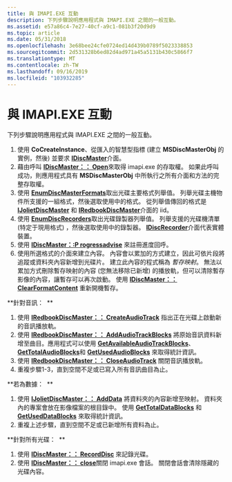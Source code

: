 ```yaml
---
title: 與 IMAPI.EXE 互動
description: 下列步驟說明應用程式與 IMAPI.EXE 之間的一般互動。
ms.assetid: e57a86c4-7e27-40cf-a9c1-081b3f20d9d9
ms.topic: article
ms.date: 05/31/2018
ms.openlocfilehash: 3e68bee24cfe0724ed14d439b0789f5023338853
ms.sourcegitcommit: 2d531328b6ed82d4ad971a45a5131b430c5866f7
ms.translationtype: MT
ms.contentlocale: zh-TW
ms.lasthandoff: 09/16/2019
ms.locfileid: "103932285"
---
```

# <a name="interacting-with-imapi"></a>與 IMAPI.EXE 互動

下列步驟說明應用程式與 IMAPI.EXE 之間的一般互動。

1.  使用 **CoCreateInstance**、從匯入的智慧型指標 (建立 **MSDiscMasterObj** 的實例，然後) 並要求 [**IDiscMaster**](/windows/desktop/api/Imapi/nn-imapi-idiscmaster)介面。
2.  藉由呼叫 [**IDiscMaster：： Open**](/windows/desktop/api/Imapi/nf-imapi-idiscmaster-open)來取得 imapi.exe 的存取權。 如果此呼叫成功，則應用程式具有 **MSDiscMasterObj** 中所執行之所有介面和方法的完整存取權。
3.  使用 [**EnumDiscMasterFormats**](/windows/desktop/api/Imapi/nf-imapi-idiscmaster-enumdiscmasterformats)取出光碟主要格式列舉值。 列舉光碟主機物件所支援的一組格式，然後選取使用中的格式。 從列舉值傳回的格式是 [**IJolietDiscMaster**](/windows/desktop/api/Imapi/nn-imapi-ijolietdiscmaster) 和 [**IRedbookDiscMaster**](/windows/desktop/api/Imapi/nn-imapi-iredbookdiscmaster)介面的 iid。
4.  使用 [**EnumDiscRecorders**](/windows/desktop/api/Imapi/nf-imapi-idiscmaster-enumdiscrecorders)取出光碟錄製器列舉值。 列舉支援的光碟機清單 (特定于現用格式) ，然後選取使用中的錄製器。 [**IDiscRecorder**](/windows/desktop/api/Imapi/nn-imapi-idiscrecorder)介面代表實體裝置。
5.  使用 [**IDiscMaster：:P rogressadvise**](/windows/desktop/api/Imapi/nf-imapi-idiscmaster-progressadvise) 來註冊進度回呼。
6.  使用所選格式的介面來建立內容。 內容會以累加的方式建立，因此可依片段將追蹤或資料夾內容新增到光碟片。 建立此內容的程式稱為 *暫存映射*。 無法以累加方式刪除暫存映射的內容 (您無法移除已新增) 的播放軌，但可以清除暫存影像的內容，讓暫存可以再次啟動。 使用 [**IDiscMaster：： ClearFormatContent**](/windows/desktop/api/Imapi/nf-imapi-idiscmaster-clearformatcontent) 重新開機暫存。

**針對音訊：  **

1.  使用 [**IRedbookDiscMaster：： CreateAudioTrack**](/windows/desktop/api/Imapi/nf-imapi-iredbookdiscmaster-createaudiotrack) 指出正在光碟上啟動新的音訊播放軌。
2.  使用 [**IRedbookDiscMaster：： AddAudioTrackBlocks**](/windows/desktop/api/Imapi/nf-imapi-iredbookdiscmaster-addaudiotrackblocks) 將原始音訊資料新增至曲目。應用程式可以使用 [**GetAvailableAudioTrackBlocks**](/windows/desktop/api/Imapi/nf-imapi-iredbookdiscmaster-getavailableaudiotrackblocks)、 [**GetTotalAudioBlocks**](/windows/desktop/api/Imapi/nf-imapi-iredbookdiscmaster-gettotalaudioblocks)和 [**GetUsedAudioBlocks**](/windows/desktop/api/Imapi/nf-imapi-iredbookdiscmaster-getusedaudioblocks) 來取得統計資訊。
3.  使用 [**IRedbookDiscMaster：： CloseAudioTrack**](/windows/desktop/api/Imapi/nf-imapi-iredbookdiscmaster-closeaudiotrack) 關閉音訊播放軌。
4.  重複步驟1-3，直到空間不足或已寫入所有音訊曲目為止。

**若為數據：  **

1.  使用 [**IJolietDiscMaster：： AddData**](/windows/desktop/api/Imapi/nf-imapi-ijolietdiscmaster-adddata) 將資料夾的內容新增至映射。 資料夾內的專案會放在影像檔案的根目錄中。 使用 [**GetTotalDataBlocks**](/windows/desktop/api/Imapi/nf-imapi-ijolietdiscmaster-gettotaldatablocks) 和 [**GetUsedDataBlocks**](/windows/desktop/api/Imapi/nf-imapi-ijolietdiscmaster-getuseddatablocks) 來取得統計資訊。
2.  重複上述步驟，直到空間不足或已新增所有資料為止。

**針對所有光碟：  **

1.  使用 [**IDiscMaster：： RecordDisc**](/windows/desktop/api/Imapi/nf-imapi-idiscmaster-recorddisc) 來記錄光碟。
2.  使用 [**IDiscMaster：： close**](/windows/desktop/api/Imapi/nf-imapi-idiscmaster-close)關閉 imapi.exe 會話。 關閉會話會清除隱藏的光碟內容。

 

 




